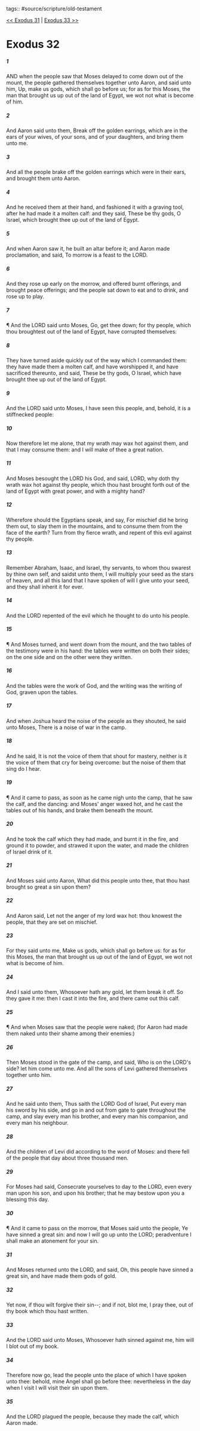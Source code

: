 tags:: #source/scripture/old-testament

[<< Exodus 31](old-testament/02_Exodus/Exodus_31.md) | [Exodus 33 >>](old-testament/02_Exodus/Exodus_33.md)

# Exodus 32

##### 1

AND when the people saw that Moses delayed to come down out of the mount, the people gathered themselves together unto Aaron, and said unto him, Up, make us gods, which shall go before us; for as for this Moses, the man that brought us up out of the land of Egypt, we wot not what is become of him.

##### 2

And Aaron said unto them, Break off the golden earrings, which are in the ears of your wives, of your sons, and of your daughters, and bring them unto me.

##### 3

And all the people brake off the golden earrings which were in their ears, and brought them unto Aaron.

##### 4

And he received them at their hand, and fashioned it with a graving tool, after he had made it a molten calf: and they said, These be thy gods, O Israel, which brought thee up out of the land of Egypt.

##### 5

And when Aaron saw it, he built an altar before it; and Aaron made proclamation, and said, To morrow is a feast to the LORD.

##### 6

And they rose up early on the morrow, and offered burnt offerings, and brought peace offerings; and the people sat down to eat and to drink, and rose up to play.

##### 7

¶ And the LORD said unto Moses, Go, get thee down; for thy people, which thou broughtest out of the land of Egypt, have corrupted themselves:

##### 8

They have turned aside quickly out of the way which I commanded them: they have made them a molten calf, and have worshipped it, and have sacrificed thereunto, and said, These be thy gods, O Israel, which have brought thee up out of the land of Egypt.

##### 9

And the LORD said unto Moses, I have seen this people, and, behold, it is a stiffnecked people:

##### 10

Now therefore let me alone, that my wrath may wax hot against them, and that I may consume them: and I will make of thee a great nation.

##### 11

And Moses besought the LORD his God, and said, LORD, why doth thy wrath wax hot against thy people, which thou hast brought forth out of the land of Egypt with great power, and with a mighty hand?

##### 12

Wherefore should the Egyptians speak, and say, For mischief did he bring them out, to slay them in the mountains, and to consume them from the face of the earth? Turn from thy fierce wrath, and repent of this evil against thy people.

##### 13

Remember Abraham, Isaac, and Israel, thy servants, to whom thou swarest by thine own self, and saidst unto them, I will multiply your seed as the stars of heaven, and all this land that I have spoken of will I give unto your seed, and they shall inherit it for ever.

##### 14

And the LORD repented of the evil which he thought to do unto his people.

##### 15

¶ And Moses turned, and went down from the mount, and the two tables of the testimony were in his hand: the tables were written on both their sides; on the one side and on the other were they written.

##### 16

And the tables were the work of God, and the writing was the writing of God, graven upon the tables.

##### 17

And when Joshua heard the noise of the people as they shouted, he said unto Moses, There is a noise of war in the camp.

##### 18

And he said, It is not the voice of them that shout for mastery, neither is it the voice of them that cry for being overcome: but the noise of them that sing do I hear.

##### 19

¶ And it came to pass, as soon as he came nigh unto the camp, that he saw the calf, and the dancing: and Moses' anger waxed hot, and he cast the tables out of his hands, and brake them beneath the mount.

##### 20

And he took the calf which they had made, and burnt it in the fire, and ground it to powder, and strawed it upon the water, and made the children of Israel drink of it.

##### 21

And Moses said unto Aaron, What did this people unto thee, that thou hast brought so great a sin upon them?

##### 22

And Aaron said, Let not the anger of my lord wax hot: thou knowest the people, that they are set on mischief.

##### 23

For they said unto me, Make us gods, which shall go before us: for as for this Moses, the man that brought us up out of the land of Egypt, we wot not what is become of him.

##### 24

And I said unto them, Whosoever hath any gold, let them break it off. So they gave it me: then I cast it into the fire, and there came out this calf.

##### 25

¶ And when Moses saw that the people were naked; (for Aaron had made them naked unto their shame among their enemies:)

##### 26

Then Moses stood in the gate of the camp, and said, Who is on the LORD's side? let him come unto me. And all the sons of Levi gathered themselves together unto him.

##### 27

And he said unto them, Thus saith the LORD God of Israel, Put every man his sword by his side, and go in and out from gate to gate throughout the camp, and slay every man his brother, and every man his companion, and every man his neighbour.

##### 28

And the children of Levi did according to the word of Moses: and there fell of the people that day about three thousand men.

##### 29

For Moses had said, Consecrate yourselves to day to the LORD, even every man upon his son, and upon his brother; that he may bestow upon you a blessing this day.

##### 30

¶ And it came to pass on the morrow, that Moses said unto the people, Ye have sinned a great sin: and now I will go up unto the LORD; peradventure I shall make an atonement for your sin.

##### 31

And Moses returned unto the LORD, and said, Oh, this people have sinned a great sin, and have made them gods of gold.

##### 32

Yet now, if thou wilt forgive their sin--; and if not, blot me, I pray thee, out of thy book which thou hast written.

##### 33

And the LORD said unto Moses, Whosoever hath sinned against me, him will I blot out of my book.

##### 34

Therefore now go, lead the people unto the place of which I have spoken unto thee: behold, mine Angel shall go before thee: nevertheless in the day when I visit I will visit their sin upon them.

##### 35

And the LORD plagued the people, because they made the calf, which Aaron made.
